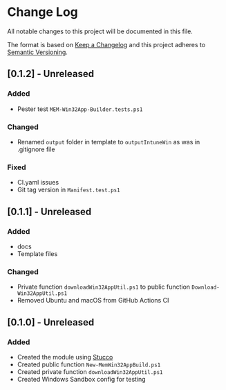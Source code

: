 # Change Log

All notable changes to this project will be documented in this file.

The format is based on [Keep a Changelog](http://keepachangelog.com/)
and this project adheres to [Semantic Versioning](http://semver.org/).

## [0.1.2] - Unreleased

### Added

* Pester test `MEM-Win32App-Builder.tests.ps1`

### Changed

* Renamed `output` folder in template to `outputIntuneWin` as was in .gitignore file

### Fixed

* CI.yaml issues
* Git tag version in `Manifest.test.ps1`

## [0.1.1] - Unreleased

### Added

* docs
* Template files

### Changed

* Private function `downloadWin32AppUtil.ps1` to public function `Download-Win32AppUtil.ps1`
* Removed Ubuntu and macOS from GitHub Actions CI

## [0.1.0] - Unreleased

### Added

* Created the module using [Stucco](https://github.com/devblackops/Stucco)
* Created public function `New-MemWin32AppBuild.ps1`
* Created private function `downloadWin32AppUtil.ps1`
* Created Windows Sandbox config for testing
